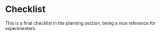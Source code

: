 # Checklist

This is a final checklist in the planning section, being a nice reference for experimenters.